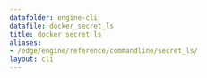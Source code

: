 ```yaml
---
datafolder: engine-cli
datafile: docker_secret_ls
title: docker secret ls
aliases:
- /edge/engine/reference/commandline/secret_ls/
layout: cli
---
```


<!--
This page is automatically generated from Docker's source code. If you want to
suggest a change to the text that appears here, open a ticket or pull request
in the source repository on GitHub:

https://github.com/docker/cli
-->